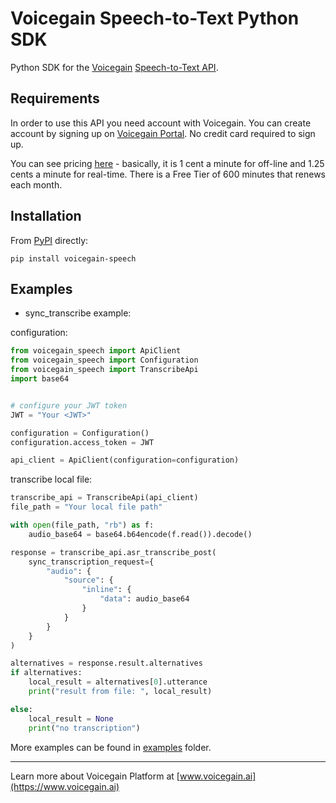 # Voicegain Speech-to-Text Python SDK

Python SDK for the [Voicegain](https://www.voicegain.ai) [Speech-to-Text API](https://portal.voicegain.ai/api/v1/index.html).

## Requirements

In order to use this API you need account with Voicegain. You can create account by signing up on [Voicegain Portal](https://portal.voicegain.ai/signup). No credit card required to sign up.

You can see pricing [here](https://www.voicegain.ai/pricing) - basically, it is 1 cent a minute for off-line and 1.25 cents a minute for real-time. There is a Free Tier of 600 minutes that renews each month.

## Installation

From [PyPI](https://pypi.org/project/voicegain-speech/) directly:

```
pip install voicegain-speech
```

## Examples

* sync_transcribe example:

configuration:

```python
from voicegain_speech import ApiClient
from voicegain_speech import Configuration
from voicegain_speech import TranscribeApi
import base64


# configure your JWT token
JWT = "Your <JWT>"

configuration = Configuration()
configuration.access_token = JWT

api_client = ApiClient(configuration=configuration)
```
transcribe local file:
```python
transcribe_api = TranscribeApi(api_client)
file_path = "Your local file path"

with open(file_path, "rb") as f:
    audio_base64 = base64.b64encode(f.read()).decode()

response = transcribe_api.asr_transcribe_post(
    sync_transcription_request={
        "audio": {
            "source": {
                "inline": {
                    "data": audio_base64
                }
            }
        }
    }
)

alternatives = response.result.alternatives
if alternatives:
    local_result = alternatives[0].utterance
    print("result from file: ", local_result)

else:
    local_result = None
    print("no transcription")

```

More examples can be found in [examples](examples/) folder.

---
Learn more about Voicegain Platform at [www.voicegain.ai](https://www.voicegain.ai)

